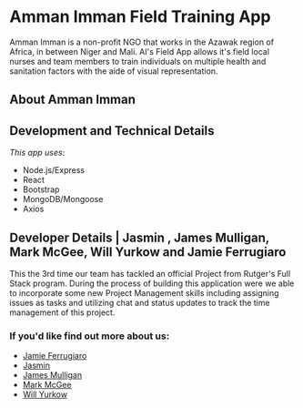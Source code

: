 # Amman Imman Field Training App
Amman Imman is a non-profit NGO that works in the Azawak region of Africa, in between Niger and Mali. AI's Field App allows it's field local nurses and team members to train individuals on multiple health and sanitation factors with the aide of visual representation.

## About Amman Imman

## Development and Technical Details

_This app uses:_

- Node.js/Express
- React
- Bootstrap
- MongoDB/Mongoose
- Axios

## Developer Details | Jasmin , James Mulligan, Mark McGee, Will Yurkow and Jamie Ferrugiaro

This the 3rd time our team has tackled an official Project from Rutger's Full Stack program. During the process of building this application were we able to incorporate some new Project Management skills including assigning issues as tasks and utilizing chat and status updates to track the time management of this project.

### If you'd like find out more about us:

- [Jamie Ferrugiaro](https://www.linked.in/in/jamiekaren)
- [Jasmin](https://www.linked.in/in/jamiekaren)
- [James Mulligan](https://www.linked.in/in/jamiekaren)
- [Mark McGee](https://www.linked.in/in/jamiekaren)
- [Will Yurkow](https://www.linked.in/in/jamiekaren)

